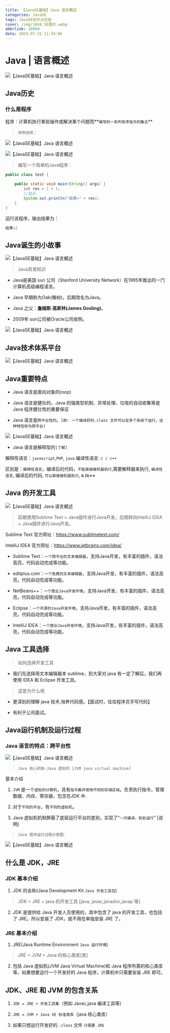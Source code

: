 ```yaml
---
title: 【JavaSE基础】Java 语言概述
categories: JavaSE
tags: JavaSE知识点总结
cover: /img/JAVA SE图片.webp
abbrlink: 18950
date: 2024-07-31 11:54:06
---
```


# Java | 语言概述

![【JavaSE基础】Java 语言概述](./【JavaSE基础】Java%20语言概述/JAVA%20SE图片.webp)

## Java历史

### 什么是程序

程序：计算机执行某些操作或解决某个问题而**`编写的一系列有序指令的集合`**

>`举例说明`：

![【JavaSE基础】Java 语言概述](./【JavaSE基础】Java%20语言概述/image.png)

![【JavaSE基础】Java 语言概述](./【JavaSE基础】Java%20语言概述/image-1.png)

>编写一个简单的Java程序：

```Java
public class test {
        
    public static void main(String[] args) {
        int res = 1 + 1;
        //显示
        System.out.println("结果=" + res);
    }
}
```
运行该程序，输出结果为：

```Java
结果=2
```


## Java诞生的小故事

![【JavaSE基础】Java 语言概述](./【JavaSE基础】Java%20语言概述/image-2.png)

>Java背景知识

- Java是美国 sun 公司（Stanford University Network）在1995年推出的一门计算机高级编程语言。

- Java 早期称为Oak(橡树)，后期改名为Java。

- Java 之父：**詹姆斯·高斯林(James Gosling)**。

- 2009年 sun公司被Oracle公司收购。

![【JavaSE基础】Java 语言概述](./【JavaSE基础】Java%20语言概述/image-3.png)


## Java技术体系平台

![【JavaSE基础】Java 语言概述](./【JavaSE基础】Java%20语言概述/image-4.png)


## Java重要特点

+ Java 语言是面向对象的(oop)

+  Java 语言是健壮的。Java 的强类型机制、异常处理、垃圾的自动收集等是 Java 程序健壮性的重要保证

+  Java 语言是`跨平台性的`。`[即: 一个编译好的.class 文件可以在多个系统下运行，这种特性称为跨平台]`

![【JavaSE基础】Java 语言概述](./【JavaSE基础】Java%20语言概述/image-5.png)

+ Java 语言是解释型的`[了解]`

解释性语言：`javascript`,`PHP`, `java` 编译性语言: `c / c++`

区别是：`解释性语言`，编译后的代码，`不能直接被机器执行`,需要解释器来执行, `编译性语言`, 编译后的代码, `可以直接被机器执行`, **c /c++**


## Java 的开发工具

![【JavaSE基础】Java 语言概述](./【JavaSE基础】Java%20语言概述/image-6.png)

>前期使用Sublime Text + Java插件进行Java开发，后期转向IntelliJ IDEA + Java插件进行Java开发。

Sublime Text 官方网址：https://www.sublimetext.com/

IntelliJ IDEA 官方网址：https://www.jetbrains.com/idea/

+ Sublime Text：`一个跨平台的文本编辑器`，支持Java开发，有丰富的插件，语法高亮，代码自动完成等功能。

+ editplus.com：`一个免费的文本编辑器`，支持Java开发，有丰富的插件，语法高亮，代码自动完成等功能。

+ NetBeans++：`一个商业Java开发环境`，支持Java开发，有丰富的插件，语法高亮，代码自动完成等功能。

+ Eclipse：`一个开源的Java开发环境`，支持Java开发，有丰富的插件，语法高亮，代码自动完成等功能。

+ IntelliJ IDEA：`一个商业Java开发环境`，支持Java开发，有丰富的插件，语法高亮，代码自动完成等功能。


## Java 工具选择

>如何选择开发工具

+ 我们先选择用文本编辑器本 sublime，到大家对 java 有一定了解后，我们再使用 IDEA 和 Eclipse 开发工具。

>这是为什么呢

+ 更深刻的理解 java 技术,培养代码感。【面试时，往往程序员手写代码】

+ 有利于公司面试。


## Java运行机制及运行过程

### Java 语言的特点：跨平台性

![【JavaSE基础】Java 语言概述](./【JavaSE基础】Java%20语言概述/image-7.png)

>`Java 核心机制-Java 虚拟机 [JVM java virtual machine]`

基本介绍

1) `JVM` 是一个`虚拟的计算机`，具有`指令集并使用不同的存储区域`。负责执行指令，管理数据、内存、寄存器，包含在JDK 中.

2) 对于`不同的平台`，有`不同的虚拟机`。

4) Java 虚拟机机制屏蔽了底层运行平台的差别，实现了“`一次编译，到处运行`” [说明]

>`Java 程序运行过程示意图`:

![【JavaSE基础】Java 语言概述](./【JavaSE基础】Java%20语言概述/image-8.png)

## 什么是 JDK，JRE

### JDK 基本介绍
1) JDK 的全称(Java Development Kit `Java 开发工具包`)

>JDK = JRE + java 的开发工具 [java, javac,javadoc,javap 等]

2) JDK 是提供给 Java 开发人员使用的，其中包含了 java 的开发工具，也包括了 JRE。所以安装了 JDK，就不用在单独安装 JRE 了。

### JRE 基本介绍
1) JRE(Java Runtime Environment `Java 运行环境`)

>JRE = JVM + Java 的核心类库[类]

2) 包括 Java 虚拟机(JVM Java Virtual Machine)和 Java 程序所需的核心类库等，如果想要运行一个开发好的 Java 程序，计算机中只需要安装 JRE 即可。

## JDK、JRE 和 JVM 的包含关系

1) `JDK = JRE + 开发工具集`（例如 Javac,java 编译工具等)

2) `JRE = JVM + Java SE 标准类库`（java 核心类库）

3) 如果只想运行开发好的 `.class` 文件 `只需要 JRE`